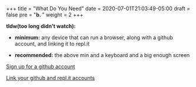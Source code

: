+++
title = "What Do You Need"
date = 2020-07-01T21:03:49-05:00
draft = false
pre = "<b>b. </b>"
weight = 2
+++

**tldw(too long didn't watch):**

* **minimum:** any device that can run a browser, along with a github account, and linking it to repl.it

* **recommended:** the above min and a keyboard and a big enough screen 

[Sign up for a github account](https://github.com/)

[Link your github and repl.it accounts](https://repl.it/)
